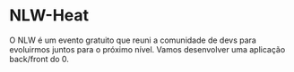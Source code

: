 # NLW-Heat
O NLW é um evento gratuito que reuni a comunidade de devs para evoluirmos juntos para o próximo nível. Vamos desenvolver uma aplicação back/front do 0.
